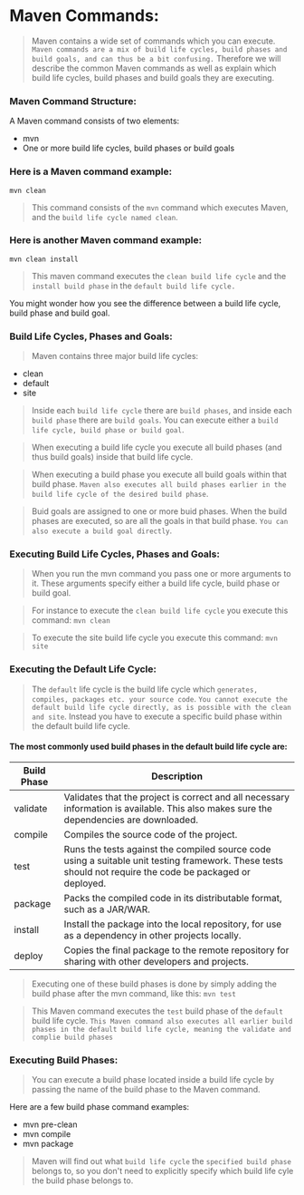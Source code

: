 # Maven Commands:
>Maven contains a wide set of commands which you can execute. 
`Maven commands are a mix of build life cycles, build phases and build goals, and can thus be a bit confusing.`
Therefore we will describe the common Maven commands as well as explain which build life cycles, build phases and build goals they are executing.

### Maven Command Structure:
A Maven command consists of two elements:
   - mvn
   - One or more build life cycles, build phases or build goals

### Here is a Maven command example:
`mvn clean`
>This command consists of the `mvn` command which executes Maven, and the `build life cycle named clean`.

### Here is another Maven command example:
`mvn clean install`
>This maven command executes the `clean build life cycle` and the `install build phase` in the `default build life cycle.`

You might wonder how you see the difference between a build life cycle, build phase and build goal. 

### Build Life Cycles, Phases and Goals:
>Maven contains three major build life cycles:

   - clean
   - default
   - site

>Inside each `build life cycle` there are `build phases`, and inside each `build phase` there are `build goals`.
You can execute either a `build life cycle, build phase or build goal`. 

>When executing a build life cycle you execute all build phases (and thus build goals) inside that build life cycle.

>When executing a build phase you execute all build goals within that build phase. `Maven also executes all build phases earlier in the build life cycle of the desired build phase`.

>Buid goals are assigned to one or more buid phases. When the build phases are executed, so are all the goals in that build phase. `You can also execute a build goal directly`. 

### Executing Build Life Cycles, Phases and Goals:
>When you run the mvn command you pass one or more arguments to it. These arguments specify either a build life cycle, build phase or build goal. 

>For instance to execute the `clean build life cycle` you execute this command:
`mvn clean`

>To execute the site build life cycle you execute this command:
`mvn site`

### Executing the Default Life Cycle:
>The `default` life cycle is the build life cycle which `generates, compiles, packages etc. your source code`.
`You cannot execute the default build life cycle directly, as is possible with the clean and site`. 
Instead you have to execute a specific build phase within the default build life cycle.

#### The most commonly used build phases in the default build life cycle are: 
|Build Phase| Description|
|-------|-------|
| validate | Validates that the project is correct and all necessary information is available. This also makes sure the dependencies are downloaded.
| compile | Compiles the source code of the project.|
| test | Runs the tests against the compiled source code using a suitable unit testing framework. These tests should not require the code be packaged or deployed. |
| package | Packs the compiled code in its distributable format, such as a JAR/WAR. |
| install | Install the package into the local repository, for use as a dependency in other projects locally. |
| deploy | Copies the final package to the remote repository for sharing with other developers and projects. |

>Executing one of these build phases is done by simply adding the build phase after the mvn command, like this:
`mvn test`

>This Maven command executes the `test` build phase of the `default` build life cycle. 
`This Maven command also executes all earlier build phases in the default build life cycle, meaning the validate and complie build phases`

### Executing Build Phases:
>You can execute a build phase located inside a build life cycle by passing the name of the build phase to the Maven command. 

Here are a few build phase command examples:
- mvn pre-clean
- mvn compile
- mvn package

>Maven will find out what `build life cycle` the `specified build phase` belongs to, so you don't need to explicitly specify which build life cyle the build phase belongs to. 
